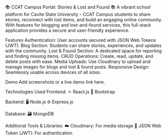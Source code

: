 📚 CCAT Campus Portal: Stories & Lost and Found 📚
A vibrant school platform for Cavite State University - CCAT Campus students to share stories, reconnect with lost items, 
and build an engaging online community. With features for blogging and lost-and-found services, 
this full-stack application provides a secure and user-friendly experience.

Features
Authentication: User accounts secured with JSON Web Tokens (JWT).
Blog Section: Students can share stories, experiences, and updates with the community.
Lost & Found Section: A dedicated space for reporting and finding missing items.
CRUD Operations: Create, read, update, and delete posts with ease.
Media Uploads: Use Cloudinary to upload and manage images for blogs and lost & found posts.
Responsive Design: Seamlessly usable across devices of all sizes.

Demo
Add screenshots or a live demo link here.

Technologies Used
   Frontend:
   ⚛️ React.js
   🎨 Bootstrap
   
   Backend:
   🖥️ Node.js
   🌐 Express.js
   
   Database:
   🗃️ MongoDB
   
Additional Tools & Libraries:
   ☁️ Cloudinary: For media storage
   🔑 JSON Web Token (JWT): For authentication
